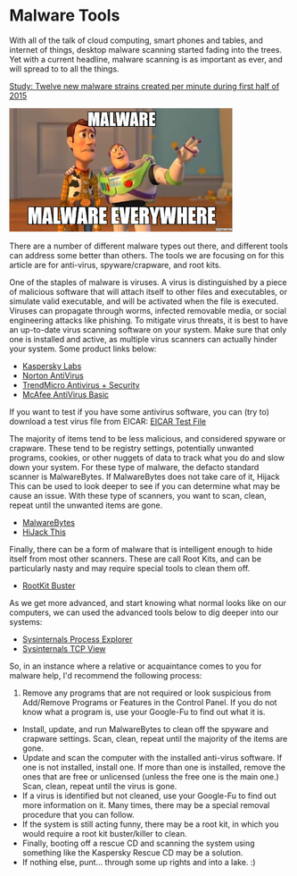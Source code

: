 # Malware Tools

With all of the talk of cloud computing, smart phones and tables, and internet of things, desktop malware scanning started fading into the trees.  Yet with a current headline, malware scanning is as important as ever, and will spread to to all the things.

[Study: Twelve new malware strains created per minute during first half of 2015](http://www.scmagazine.com/g-data-software-issues-biannual-report/article/448883/)

![Malware everywhere!](./img/malware_everywhere.png)

There are a number of different malware types out there, and different tools can address some better than others.  The tools we are focusing on for this article are for anti-virus, spyware/crapware, and root kits.

One of the staples of malware is viruses.  A virus is distinguished by a piece of malicious software that will attach itself to other files and executables, or simulate valid executable, and will be activated when the file is executed.  Viruses can propagate through worms, infected removable media, or social engineering attacks like phishing.  To mitigate virus threats, it is best to have an up-to-date virus scanning software on your system.  Make sure that only one is installed and active, as multiple virus scanners can actually hinder your system.  Some product links below:

* [Kaspersky Labs](http://usa.kaspersky.com/)
* [Norton AntiVirus](http://us.norton.com/antivirus/)
* [TrendMicro Antivirus + Security](http://www.trendmicro.com/us/home/products/software/antivirus-plus-security/)
* [McAfee AntiVirus Basic](https://www.mcafee.com/consumer/en-us/store/m0/catalog/mavb_511/mcafee-antivirus-basic.html)

If you want to test if you have some antivirus software, you can (try to) download a test virus file from EICAR: [EICAR Test File](http://www.eicar.org/86-0-Intended-use.html)

The majority of items tend to be less malicious, and considered spyware or crapware.  These tend to be registry settings, potentially unwanted programs, cookies, or other nuggets of data to track what you do and slow down your system.  For these type of malware, the defacto standard scanner is MalwareBytes.  If MalwareBytes does not take care of it, Hijack This can be used to look deeper to see if you can determine what may be cause an issue.  With these type of scanners, you want to scan, clean, repeat until the unwanted items are gone.

* [MalwareBytes](https://www.malwarebytes.org/mwb-download/)
* [HiJack This](http://sourceforge.net/projects/hjt/)

Finally, there can be a form of malware that is intelligent enough to hide itself from most other scanners.  These are call Root Kits, and can be particularly nasty and may require special tools to clean them off.

* [RootKit Buster](http://files.trendmicro.com/products/rootkitbuster/x64/RootkitBusterV5.0-1198x64.exe)

As we get more advanced, and start knowing what normal looks like on our computers, we can used the advanced tools below to dig deeper into our systems:

* [Sysinternals Process Explorer](https://technet.microsoft.com/en-us/sysinternals/bb896653)
* [Sysinternals TCP View](https://technet.microsoft.com/en-us/sysinternals/bb897437)

So, in an instance where a relative or acquaintance comes to you for malware help, I'd recommend the following process:

1. Remove any programs that are not required or look suspicious from Add/Remove Programs or Features in the Control Panel.  If you do not know what a program is, use your Google-Fu to find out what it is.
- Install, update, and run MalwareBytes to clean off the spyware and crapware settings.  Scan, clean, repeat until the majority of the items are gone.
- Update and scan the computer with the installed anti-virus software.  If one is not installed, install one.  If more than one is installed, remove the ones that are free or unlicensed (unless the free one is the main one.)  Scan, clean, repeat until the virus is gone.
- If a virus is identified but not cleaned, use your Google-Fu to find out more information on it.  Many times, there may be a special removal procedure that you can follow.
- If the system is still acting funny, there may be a root kit, in which you would require a root kit buster/killer to clean.
- Finally, booting off a rescue CD and scanning the system using something like the Kaspersky Rescue CD may be a solution.
- If nothing else, punt... through some up rights and into a lake. :)

